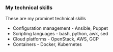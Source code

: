 ### My technical skills

These are my prominet technical skills

  - Configuration management - Ansible, Puppet
  - Scripting languages - bash, python, awk, sed
  - Cloud platforms - OpenStack, AWS, GCP
  - Containers - Docker, Kubernetes
  
